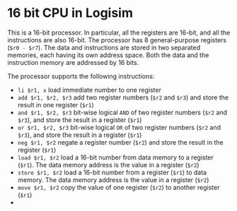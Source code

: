 # 16 bit CPU in Logisim
This is a 16-bit processor. In particular, all the registers are 16-bit, and all the instructions are also 16-bit.
The processor has 8 general-purpose registers (`$r0 - $r7`).
The data and instructions are stored in two separated memories, each having its own address space. Both the data and the instruction memory are addressed by 16 bits.

The processor supports the following instructions:
+ `li $r1, x` load immediate number to one register
+ `add $r1, $r2, $r3` add two register numbers (`$r2` and `$r3`) and store the result in one register (`$r1`)
+ `and $r1, $r2, $r3` bit-wise logical `AND` of two register numbers (`$r2` and `$r3`), and store the result in a register (`$r1`)
+ `or $r1, $r2, $r3`  bit-wise logical `OR` of two register numbers (`$r2` and `$r3`), and store the result in a register (`$r1`)
+ `neg $r1, $r2`      negate a register number (`$r2`) and store the result in the register (`$r1`)
+ `load $r1, $r2`     load a 16-bit number from data memory to a register (`$r1`). The data memory address is the value in a register (`$r2`)
+ `store $r1, $r2`    load a 16-bit number from a register (`$r1`) to data memory. The data memory address is the value in a register (`$r2`)
+ `move $r1, $r2`     copy the value of one register (`$r2`) to another register (`$r1`)
+ 
